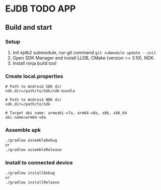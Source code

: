 # EJDB TODO APP

## Build and start

### Setup

1. Init ejdb2 submodule, run git command `git submodule update --init`
2. Open SDK Manager and install LLDB, CMake (version >= 3.10), NDK.
3. Install ninja build tool

### Create local.properties
```properties
# Path to Android SDK dir
ndk.dir=/path/to/Sdk/ndk-bundle

# Path to Android NDK dir
sdk.dir=/path/to/Sdk

# Target abi name: armeabi-v7a, arm64-v8a, x86, x86_64
abi.name=arm64-v8a
```

### Assemble apk
```bash
./gradlew assembleDebug
or
./gradlew assembleRelease
```

### Install to connected device
```bash
./gradlew installDebug
or
./gradlew installRelease
```